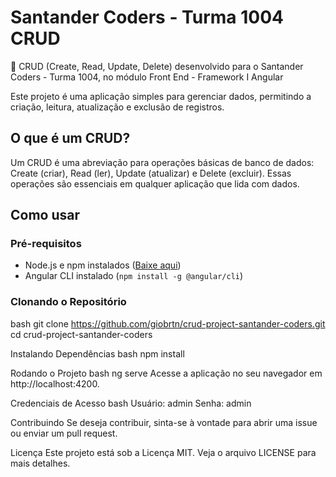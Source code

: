 # Santander Coders - Turma 1004 CRUD

🚀 CRUD (Create, Read, Update, Delete) desenvolvido para o Santander Coders - Turma 1004, no módulo Front End - Framework I Angular

Este projeto é uma aplicação simples para gerenciar dados, permitindo a criação, leitura, atualização e exclusão de registros.

## O que é um CRUD?

Um CRUD é uma abreviação para operações básicas de banco de dados: Create (criar), Read (ler), Update (atualizar) e Delete (excluir). Essas operações são essenciais em qualquer aplicação que lida com dados.

## Como usar

### Pré-requisitos

- Node.js e npm instalados ([Baixe aqui](https://nodejs.org/))
- Angular CLI instalado (`npm install -g @angular/cli`)

### Clonando o Repositório

bash
git clone https://github.com/giobrtn/crud-project-santander-coders.git
cd crud-project-santander-coders


Instalando Dependências
bash
npm install


Rodando o Projeto
bash
ng serve
Acesse a aplicação no seu navegador em http://localhost:4200.


Credenciais de Acesso
bash
Usuário: admin
Senha: admin


Contribuindo
Se deseja contribuir, sinta-se à vontade para abrir uma issue ou enviar um pull request.

Licença
Este projeto está sob a Licença MIT. Veja o arquivo LICENSE para mais detalhes.
